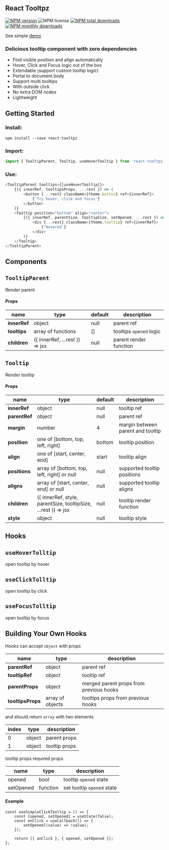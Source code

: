 ## React Tooltpz
[![NPM version](https://img.shields.io/npm/v/react-tooltpz.svg?style=flat)](https://www.npmjs.com/package/react-tooltpz)
![NPM license](https://img.shields.io/npm/l/react-tooltpz.svg?style=flat)
[![NPM total downloads](https://img.shields.io/npm/dt/react-tooltpz.svg?style=flat)](https://npmcharts.com/compare/react-tooltpz?minimal=true)
[![NPM monthly downloads](https://img.shields.io/npm/dm/react-tooltpz.svg?style=flat)](https://npmcharts.com/compare/react-tooltpz?minimal=true)

See simple [demo](https://oleggrishechkin.github.io/react-tooltpz)

### Delicious tooltip component with zero dependencies

- Find visible position and align automatically 
- Hover, Click and Focus logic out of the box
- Extendable (support custom tooltip logic)
- Portal to document.body
- Support multi tooltips
- With outside click
- No extra DOM nodes
- Lightweight

## Getting Started

### Install:

```shell script
npm install --save react-tooltpz
```

### Import:

```javascript
import { TooltipParent, Tooltip, useHoverTooltip } from 'react-tooltpz';
```

### Use:

```javascript
<TooltipParent tooltips={[useHoverTooltip]}>
    {({ innerRef, tooltipsProps, ...rest }) => (
        <button {...rest} className={theme.button} ref={innerRef}>
            {'Try hover, click and focus'}
        </button>
    )}
    <Tooltip position="bottom" align="center">
        {({ innerRef, parentSize, tooltipSize, setOpened, ...rest }) => (
            <div {...rest} className={theme.tooltip} ref={innerRef}>
                {'Hovered'}
            </div>
        )}
    </Tooltip>
</TooltipParent>
```

## Components

## `TooltipParent`

Render parent

#### Props

name             |type                          |default|description
-----------------|------------------------------|-------|-----------
**innerRef**     |object                        |null   |parent ref
**tooltips**     |array of functions            |[]     |tooltips `opened` logic
**children**     |({ innerRef, ...rest }) => jsx|null   |parent render function

## `Tooltip`

Render tooltip

#### Props

name         |type                                                          |default|description
-------------|--------------------------------------------------------------|-------|-----------
**innerRef** |object                                                        |null   |tooltip ref
**parentRef**|object                                                        |null   |parent ref
**margin**   |number                                                        |4      |margin between parent and tooltip
**position** |one of [bottom, top, left, right]                             |bottom |tooltip position
**align**    |one of [start, center, end]                                   |start  |tooltip align
**positions**|array of [bottom, top, left, right] or null                   |null   |supported tooltip positions
**aligns**   |array of [start, center, end] or null                         |null   |supported tooltip aligns
**children** |({ innerRef, style, parentSize, tooltipSize, ...rest }) => jsx|null   |tooltip render function
**style**    |object                                                        |null   |tooltip style

## Hooks

## `useHoverTolltip`

open tooltip by hover

## `useClickTolltip`

open tooltip by click

## `useFocusTolltip`

open tooltip by focus

## Building Your Own Hooks

Hooks can accept `object` with props

name             |type            |description
-----------------|----------------|-----------
**parentRef**    |object          |parent ref
**tooltipRef**   |object          |tooltip ref
**parentProps**  |object          |merged parent props from previous hooks
**tooltipsProps**|array of objects|tooltips props from previous hooks

and should return `array` with two elements

index|type            |description
-----|----------------|-----------
0    |object          |parent props
1    |object          |tooltip props

tooltip props required props

name     |type    |description
---------|--------|-----------
opened   |bool    |tooltip `opened` state
setOpened|function|set tooltip `opened` state

#### Example

```
const useSimpleClickTooltip = () => {
    const [opened, setOpened] = useState(false);
    const onClick = useCallback(() => {
        setOpened((value) => !value);
    });

    return [{ onClick }, { opened, setOpened }];
};
```
